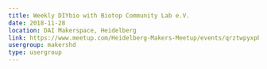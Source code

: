 ```yaml
---
title: Weekly DIYbio with Biotop Community Lab e.V.
date: 2018-11-28
location: DAI Makerspace, Heidelberg
link: https://www.meetup.com/Heidelberg-Makers-Meetup/events/qrztwpyxpblc/
usergroup: makershd
type: usergroup
---
```

